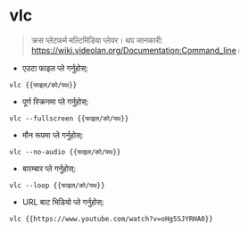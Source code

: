 # vlc

> क्रस प्लेटफर्म मल्टिमिडिया प्लेयर।
> थप जानकारी: <https://wiki.videolan.org/Documentation:Command_line>।

- एउटा फाइल प्ले गर्नुहोस्:

`vlc {{फाइल/को/पथ}}`

- पूर्ण स्क्रिनमा प्ले गर्नुहोस्:

`vlc --fullscreen {{फाइल/को/पथ}}`

- मौन रूपमा प्ले गर्नुहोस्:

`vlc --no-audio {{फाइल/को/पथ}}`

- बारम्बार प्ले गर्नुहोस्:

`vlc --loop {{फाइल/को/पथ}}`

- URL बाट भिडियो प्ले गर्नुहोस्:

`vlc {{https://www.youtube.com/watch?v=oHg5SJYRHA0}}`
